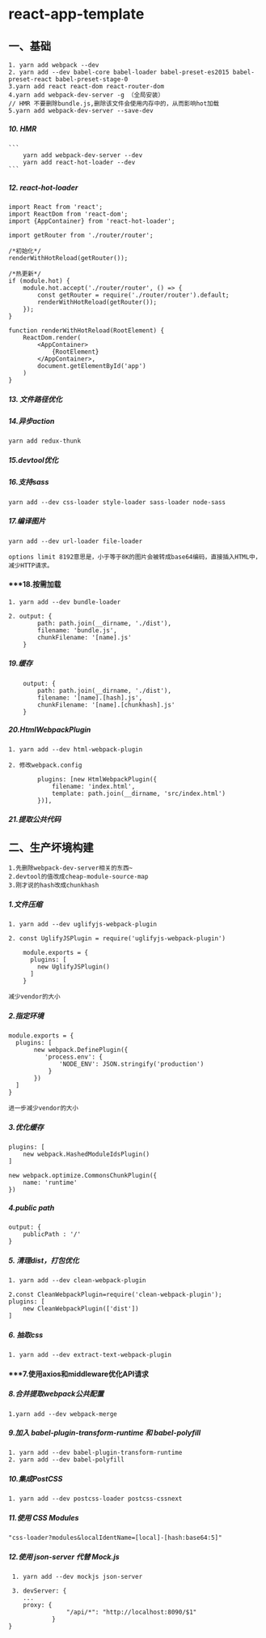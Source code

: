 # react-app-template

## 一、基础
    1. yarn add webpack --dev
    2. yarn add --dev babel-core babel-loader babel-preset-es2015 babel-preset-react babel-preset-stage-0
    3.yarn add react react-dom react-router-dom
    4.yarn add webpack-dev-server -g （全局安装）
    // HMR 不要删除bundle.js,删除该文件会使用内存中的，从而影响hot加载
    5.yarn add webpack-dev-server --save-dev
    
##### 10. HMR

    ```
        yarn add webpack-dev-server --dev
        yarn add react-hot-loader --dev
    ```
    
##### 12. react-hot-loader
```
import React from 'react';
import ReactDom from 'react-dom';
import {AppContainer} from 'react-hot-loader';

import getRouter from './router/router';

/*初始化*/
renderWithHotReload(getRouter());

/*热更新*/
if (module.hot) {
    module.hot.accept('./router/router', () => {
        const getRouter = require('./router/router').default;
        renderWithHotReload(getRouter());
    });
}

function renderWithHotReload(RootElement) {
    ReactDom.render(
        <AppContainer>
            {RootElement}
        </AppContainer>,
        document.getElementById('app')
    )
}
```

##### 13. 文件路径优化


##### 14.异步action
```yarn add redux-thunk```


##### 15.devtool优化


##### 16.支持sass
```yarn add --dev css-loader style-loader sass-loader node-sass```

##### 17.编译图片
```yarn add --dev url-loader file-loader ```

    options limit 8192意思是，小于等于8K的图片会被转成base64编码，直接插入HTML中，减少HTTP请求。
    
#### ***18.按需加载

    1. yarn add --dev bundle-loader
    
    2. output: {
            path: path.join(__dirname, './dist'),
            filename: 'bundle.js',
            chunkFilename: '[name].js'
        }

##### 19.缓存

        output: {
            path: path.join(__dirname, './dist'),
            filename: '[name].[hash].js',
            chunkFilename: '[name].[chunkhash].js'
        }

##### 20.HtmlWebpackPlugin

    1. yarn add --dev html-webpack-plugin 
    
    2. 修改webpack.config
    
``` var HtmlWebpackPlugin = require('html-webpack-plugin');
        plugins: [new HtmlWebpackPlugin({
            filename: 'index.html',
            template: path.join(__dirname, 'src/index.html')
        })],
```


##### 21.提取公共代码


## 二、生产坏境构建

    1.先删除webpack-dev-server相关的东西~
    2.devtool的值改成cheap-module-source-map
    3.刚才说的hash改成chunkhash
    
##### 1.文件压缩

    1. yarn add --dev uglifyjs-webpack-plugin     
    
    2. const UglifyJSPlugin = require('uglifyjs-webpack-plugin')

        module.exports = {
          plugins: [
            new UglifyJSPlugin()
          ]
        }

    减少vendor的大小
##### 2.指定环境    
    module.exports = {
      plugins: [
           new webpack.DefinePlugin({
              'process.env': {
                  'NODE_ENV': JSON.stringify('production')
               }
           })
      ]
    }
    
    进一步减少vendor的大小
    
##### 3.优化缓存

    plugins: [
        new webpack.HashedModuleIdsPlugin()
    ]
    
    new webpack.optimize.CommonsChunkPlugin({
        name: 'runtime'
    })

##### 4.public path

    output: {
        publicPath : '/'
    }
    
##### 5. 清理dist，打包优化  

    1. yarn add --dev clean-webpack-plugin
    
    2.const CleanWebpackPlugin=require('clean-webpack-plugin');
    plugins: [
        new CleanWebpackPlugin(['dist'])
    ]
    
##### 6. 抽取css  
    1. yarn add --dev extract-text-webpack-plugin 

#### ***7.使用axios和middleware优化API请求

##### 8.合并提取webpack公共配置
    1.yarn add --dev webpack-merge
    
##### 9.加入 babel-plugin-transform-runtime 和 babel-polyfill
    1. yarn add --dev babel-plugin-transform-runtime  
    2. yarn add --dev babel-polyfill

##### 10.集成PostCSS
    1. yarn add --dev postcss-loader postcss-cssnext

##### 11.使用 CSS Modules
    "css-loader?modules&localIdentName=[local]-[hash:base64:5]"

##### 12.使用 json-server 代替 Mock.js
     1. yarn add --dev mockjs json-server 
     
     3. devServer: {
        ...
        proxy: {
                    "/api/*": "http://localhost:8090/$1"
                }
    }
    
    
